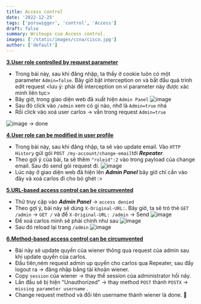 ```yaml
---
title: Access control
date: '2022-12-25'
tags: ['porswigger', 'control', 'Access']
draft: false
summary: Writeups cua Access control.
images: ['/static/images/ccna/cisco.jpg']
author: ['default']
---
```


**[3.User role controlled by request parameter](https://portswigger.net/web-security/access-control/lab-user-role-controlled-by-request-parameter)**

- Trong bài này, sau khi đăng nhập, ta thấy ở cookie luôn có một parameter ```Admin=false```. Bây giờ bật interception on và bắt đầu quá trình edit request <lưu ý: phải để interception on vì parameter này được xác minh liên tục>
- Bây giờ, trong giao diện web đã xuất hiện ```Admin Panel``` 
 ![image](https://user-images.githubusercontent.com/61643034/209492084-f484b651-73bb-421f-92db-5e2a7fa46b40.png)
- Sau đó click vào ```/admin``` xem có gì nào, nhớ là ```Admin=true``` nhá
- Rồi click vào xoá user carlos -> vẫn trong request ```Admin=true```

![image](https://user-images.githubusercontent.com/61643034/209492377-5a2919ea-fd69-4848-925c-a5590cd68b6c.png)
-> done

**[4.User role can be modified in user profile](https://portswigger.net/web-security/access-control/lab-user-role-can-be-modified-in-user-profile)**

- Trong bài này, sau khi đăng nhập, ta sẽ vào update email. Vào ```HTTP History``` gửi gói ```POST /my-account/change-email```tới ***Repeater***.
- Theo gợi ý của bài, ta sẽ thêm ```"roleid":2``` vào trong payload của change email. Sau đó send gói request đi.
  ![image](https://user-images.githubusercontent.com/61643034/209493837-be5867cd-ec58-4af8-a80c-93242760d4af.png)
- Lúc này ở giao diện web đã hiện lên ***Admin Panel*** bây giờ chỉ cần vào đây và xoá carlos đi cho bỏ ghét :>

**[5.URL-based access control can be circumvented](https://portswigger.net/web-security/access-control/lab-url-based-access-control-can-be-circumvented)**

- Thử truy cập vào ***Admin Panel*** -> ```access denied```
- Theo gợi ý, bài này sẽ dùng ```X-Original-URL:```. Bây giờ, ta sẽ trỏ thẻ ```GET /admin``` -> ```GET /``` và để ```X-Original-URL: /admin``` -> Send
 ![image](https://user-images.githubusercontent.com/61643034/209494573-7e03f9c5-978c-4443-84eb-30dc709ea923.png)
- Để xoá carlos mình sẽ phải chỉnh như sau
 ![image](https://user-images.githubusercontent.com/61643034/209498569-00f4e162-edf0-4b4b-ba5f-59f80a685d76.png)
- Sau đó reload lại trang ```/admin``` 
![image](https://user-images.githubusercontent.com/61643034/209498670-ab65c516-105f-4635-aa0b-0a741afe1f7c.png)

**[6.Method-based access control can be circumvented](https://portswigger.net/web-security/access-control/lab-method-based-access-control-can-be-circumvented)**

- Bài này sẽ update quyền của wiener thông qua request của admin sau khi update quyền của carlos.
- Đầu tiên,ném request admin up quyền cho carlos qua Repeater, sau đấy logout ra -> đăng nhập bằng tài khoản wiener.
- Copy ```session``` của wiener -> thay thế session của administrator hồi nãy.
- Lần đầu sẽ bị hiện "Unauthorized" -> thay method ```POST``` thành ```POSTX``` -> ```missing parameter username``` .
- Change request method và đổi tên username thành wiener là done. 🙂
